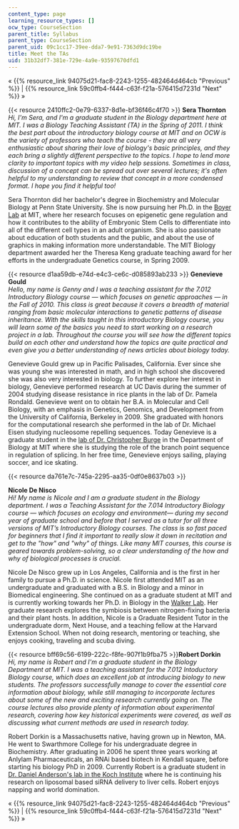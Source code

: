 ```yaml
---
content_type: page
learning_resource_types: []
ocw_type: CourseSection
parent_title: Syllabus
parent_type: CourseSection
parent_uid: 09c1cc17-39ee-dda7-9e91-7363d9dc19be
title: Meet the TAs
uid: 31b32df7-381e-729e-4a9e-93597670dfd1
---
```


« {{% resource_link 94075d21-fac8-2243-1255-482464d464cb "Previous" %}} | {{% resource_link 59c0ffb4-f444-c63f-f21a-576415d7231d "Next" %}} »

{{< resource 2410ffc2-0e79-6337-8d1e-bf36f46c4f70 >}} **Sera Thornton**  
_Hi, I'm Sera, and I'm a graduate student in the Biology department here at MIT. I was a Biology Teaching Assistant (TA) in the Spring of 2011. I think the best part about the introductory biology course at MIT and on OCW is the variety of professors who teach the course - they are all very enthusiastic about sharing their love of biology's basic principles, and they each bring a slightly different perspective to the topics. I hope to lend more clarity to important topics with my video help sessions. Sometimes in class, discussion of a concept can be spread out over several lectures; it's often helpful to my understanding to review that concept in a more condensed format. I hope you find it helpful too!_

Sera Thornton did her bachelor's degree in Biochemistry and Molecular Biology at Penn State University. She is now pursuing her Ph.D. in the [Boyer Lab](https://biology.mit.edu/people/laurie_boyer#research_summary) at MIT, where her research focuses on epigenetic gene regulation and how it contributes to the ability of Embryonic Stem Cells to differentiate into all of the different cell types in an adult organism. She is also passionate about education of both students and the public, and about the use of graphics in making information more understandable. The MIT Biology department awarded her the Theresa Keng graduate teaching award for her efforts in the undergraduate Genetics course, in Spring 2009.

{{< resource d1aa59db-e74d-e4c3-ce6c-d085893ab233 >}} **Genevieve Gould**  
_Hello, my name is Genny and I was a teaching assistant for the 7.012 Introductory Biology course — which focuses on genetic approaches — in the Fall of 2010. This class is great because it covers a breadth of material ranging from basic molecular interactions to genetic patterns of disease inheritance. With the skills taught in this introductory Biology course, you will learn some of the basics you need to start working on a research project in a lab. Throughout the course you will see how the different topics build on each other and understand how the topics are quite practical and even give you a better understanding of news articles about biology today._

Genevieve Gould grew up in Pacific Palisades, California. Ever since she was young she was interested in math, and in high school she discovered she was also very interested in biology. To further explore her interest in biology, Genevieve performed research at UC Davis during the summer of 2004 studying disease resistance in rice plants in the lab of Dr. Pamela Rondald. Genevieve went on to obtain her B.A. in Molecular and Cell Biology, with an emphasis in Genetics, Genomics, and Development from the University of California, Berkeley in 2009. She graduated with honors for the computational research she performed in the lab of Dr. Michael Eisen studying nucleosome repelling sequences. Today Genevieve is a graduate student in the [lab of Dr. Christopher Burge](http://genes.mit.edu/burgelab/) in the Department of Biology at MIT where she is studying the role of the branch point sequence in regulation of splicing. In her free time, Genevieve enjoys sailing, playing soccer, and ice skating.

{{< resource da761e7c-745a-2295-aa35-0df0e8637b03 >}}

**Nicole De Nisco**  
_Hi! My name is Nicole and I am a graduate student in the Biology department. I was a Teaching Assistant for the 7.014 Introductory Biology course — which focuses on ecology and environment— during my second year of graduate school and before that I served as a tutor for all three versions of MIT’s Introductory Biology courses. The class is so fast paced for beginners that I find it important to really slow it down in recitation and get to the "how" and "why" of things. Like many MIT courses, this course is geared towards problem-solving, so a clear understanding of the how and why of biological processes is crucial._

Nicole De Nisco grew up in Los Angeles, California and is the first in her family to pursue a Ph.D. in science. Nicole first attended MIT as an undergraduate and graduated with a B.S. in Biology and a minor in Biomedical engineering. She continued on as a graduate student at MIT and is currently working towards her Ph.D. in Biology in the [Walker Lab](http://walkerlab.mit.edu/). Her graduate research explores the symbiosis between nitrogen-fixing bacteria and their plant hosts. In addition, Nicole is a Graduate Resident Tutor in the undergraduate dorm, Next House, and a teaching fellow at the Harvard Extension School. When not doing research, mentoring or teaching, she enjoys cooking, traveling and scuba diving.

{{< resource bff69c56-6199-222c-f8fe-907f1b9fba75 >}}**Robert Dorkin**  
_Hi, my name is Robert and I'm a graduate student in the Biology Department at MIT. I was a teaching assistant for the 7.012 Intoductory Biology course, which does an excellent job at introducing biology to new students. The professors successfully manage to cover the essential core information about biology, while still managing to incorporate lectures about some of the new and exciting research currently going on. The course lectures also provide plenty of information about experimental research, covering how key historical experiments were covered, as well as discussing what current methods are used in research today._

Robert Dorkin is a Massachusetts native, having grown up in Newton, MA. He went to Swarthmore College for his undergraduate degree in Biochemistry. After graduating in 2006 he spent three years working at Anlylam Pharmaceuticals, an RNAi based biotech in Kendall square, before starting his biology PhD in 2009. Currently Robert is a graduate student in [Dr. Daniel Anderson's lab in the Koch Institute](http://ki.mit.edu/people/faculty/anderson) where he is continuing his research on liposomal based siRNA delivery to liver cells. Robert enjoys napping and world domination.

« {{% resource_link 94075d21-fac8-2243-1255-482464d464cb "Previous" %}} | {{% resource_link 59c0ffb4-f444-c63f-f21a-576415d7231d "Next" %}} »